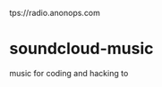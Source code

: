 tps://radio.anonops.com 


soundcloud-music
================

music for coding and hacking to   
   
